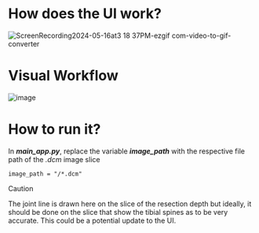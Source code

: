 # How does the UI work?
![ScreenRecording2024-05-16at3 18 37PM-ezgif com-video-to-gif-converter](https://github.com/kalamity0513/A-Study-of-the-Cobb-s-Axis/assets/115133535/b8133f47-fea4-4a77-ac7b-2326ecc623b9) 

# Visual Workflow
![image](https://github.com/kalamity0513/A-Study-of-the-Cobb-s-Axis/assets/115133535/dc94fa76-51d9-4201-8468-d3871a0bbccf)

# How to run it?
In **_main_app.py_**, replace the variable **_image_path_** with the respective file path of the _.dcm_ image slice
```
image_path = "/*.dcm"
```
> [!CAUTION]
> The joint line is drawn here on the slice of the resection depth but ideally, it should be done on the slice that show the tibial spines as to be very accurate. This could be a potential update to the UI. 


